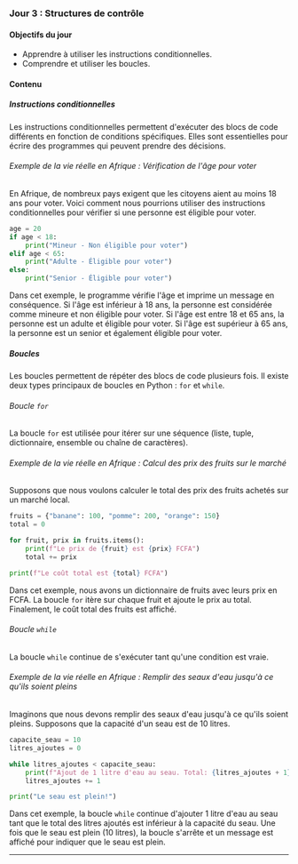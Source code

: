 ### Jour 3 : Structures de contrôle

#### Objectifs du jour
- Apprendre à utiliser les instructions conditionnelles.
- Comprendre et utiliser les boucles.

#### Contenu

##### Instructions conditionnelles

Les instructions conditionnelles permettent d'exécuter des blocs de code différents en fonction de conditions spécifiques. Elles sont essentielles pour écrire des programmes qui peuvent prendre des décisions.

###### Exemple de la vie réelle en Afrique : Vérification de l'âge pour voter
En Afrique, de nombreux pays exigent que les citoyens aient au moins 18 ans pour voter. Voici comment nous pourrions utiliser des instructions conditionnelles pour vérifier si une personne est éligible pour voter.

```python
age = 20
if age < 18:
    print("Mineur - Non éligible pour voter")
elif age < 65:
    print("Adulte - Éligible pour voter")
else:
    print("Senior - Éligible pour voter")
```

Dans cet exemple, le programme vérifie l'âge et imprime un message en conséquence. Si l'âge est inférieur à 18 ans, la personne est considérée comme mineure et non éligible pour voter. Si l'âge est entre 18 et 65 ans, la personne est un adulte et éligible pour voter. Si l'âge est supérieur à 65 ans, la personne est un senior et également éligible pour voter.

##### Boucles

Les boucles permettent de répéter des blocs de code plusieurs fois. Il existe deux types principaux de boucles en Python : `for` et `while`.

###### Boucle `for`
La boucle `for` est utilisée pour itérer sur une séquence (liste, tuple, dictionnaire, ensemble ou chaîne de caractères).

###### Exemple de la vie réelle en Afrique : Calcul des prix des fruits sur le marché

Supposons que nous voulons calculer le total des prix des fruits achetés sur un marché local.

```python
fruits = {"banane": 100, "pomme": 200, "orange": 150}
total = 0

for fruit, prix in fruits.items():
    print(f"Le prix de {fruit} est {prix} FCFA")
    total += prix

print(f"Le coût total est {total} FCFA")
```

Dans cet exemple, nous avons un dictionnaire de fruits avec leurs prix en FCFA. La boucle `for` itère sur chaque fruit et ajoute le prix au total. Finalement, le coût total des fruits est affiché.

###### Boucle `while`
La boucle `while` continue de s'exécuter tant qu'une condition est vraie.

###### Exemple de la vie réelle en Afrique : Remplir des seaux d'eau jusqu'à ce qu'ils soient pleins

Imaginons que nous devons remplir des seaux d'eau jusqu'à ce qu'ils soient pleins. Supposons que la capacité d'un seau est de 10 litres.

```python
capacite_seau = 10
litres_ajoutes = 0

while litres_ajoutes < capacite_seau:
    print(f"Ajout de 1 litre d'eau au seau. Total: {litres_ajoutes + 1} litres")
    litres_ajoutes += 1

print("Le seau est plein!")
```

Dans cet exemple, la boucle `while` continue d'ajouter 1 litre d'eau au seau tant que le total des litres ajoutés est inférieur à la capacité du seau. Une fois que le seau est plein (10 litres), la boucle s'arrête et un message est affiché pour indiquer que le seau est plein.

---
